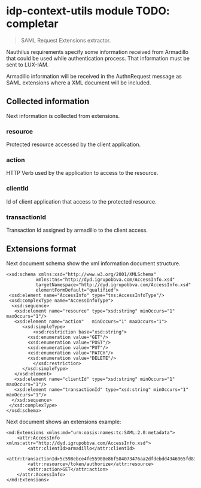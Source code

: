 idp-context-utils module
TODO: completar
==========================
> SAML Request Extensions extractor.

Nauthilus requirements specify some information received from Armadillo that could be used while authentication process. That information
must be sent to LUX-IAM.

Armadillo information will be received in the AuthnRequest message as SAML extensions where a XML document will be included. 

## Collected information

Next information is collected from extensions.

### resource
Protected resource accessed by the client application.

### action
HTTP Verb used by the application to access to the resource.

### clientId
Id of client application that access to the protected resource.

### transactionId
Transaction Id assigned by armadillo to the client access.

## Extensions format
Next document schema show the xml information document structure.


```
<xsd:schema xmlns:xsd="http://www.w3.org/2001/XMLSchema" 
           xmlns:tns="http://dyd.igrupobbva.com/AccessInfo.xsd" 
           targetNamespace="http://dyd.igrupobbva.com/AccessInfo.xsd" 
           elementFormDefault="qualified">
 <xsd:element name="AccessInfo" type="tns:AccessInfoType"/>
 <xsd:complexType name="AccessInfoType">
  <xsd:sequence>
   <xsd:element name="resource" type="xsd:string" minOccurs="1" maxOccurs="1"/>
   <xsd:element name="action"   minOccurs="1" maxOccurs="1">
	  <xsd:simpleType>    
	      <xsd:restriction base="xsd:string">  
		<xsd:enumeration value="GET"/> 
		<xsd:enumeration value="POST"/> 
		<xsd:enumeration value="PUT"/>
		<xsd:enumeration value="PATCH"/> 
		<xsd:enumeration value="DELETE"/> 
	      </xsd:restriction>  
	  </xsd:simpleType>
   </xsd:element> 
   <xsd:element name="clientId" type="xsd:string" minOccurs="1" maxOccurs="1"/>
   <xsd:element name="transactionId" type="xsd:string" minOccurs="1" maxOccurs="1"/>
  </xsd:sequence>
 </xsd:complexType>
</xsd:schema>
```

Next document shows an extensions example:

```
<md:Extensions xmlns:md="urn:oasis:names:tc:SAML:2.0:metadata">
    <attr:AccessInfo xmlns:attr="http://dyd.igrupobbva.com/AccessInfo.xsd">
        <attr:clientId>armadillo</attr:clientId>
        <attr:transactionId>5c598ebce4fe55908e86f584073476aa2dfdebdd4346965fd836850cb6c595e7</attr:transactionId>
        <attr:resource>/token/authorize</attr:resource>
        <attr:action>GET</attr:action>
    </attr:AccessInfo>
</md:Extensions>
```
